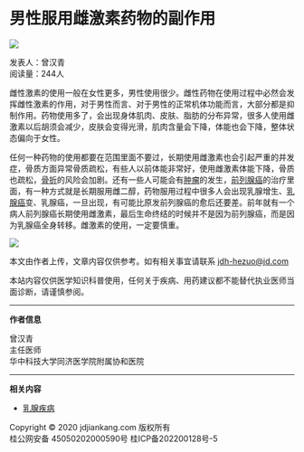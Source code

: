 # 男性服用雌激素药物的副作用

![](https://storage.360buyimg.com/nhp/seo/img/logo.png)

发表人：曾汉青  
阅读量：244人  

雌性激素的使用一般在女性更多，男性使用很少。雌性药物在使用过程中必然会发挥雌性激素的作用，对于男性而言、对于男性的正常机体功能而言，大部分都是抑制作用。药物使用多了，会出现身体肌肉、皮肤、脂肪的分布异常，很多人使用雌激素以后胡须会减少，皮肤会变得光滑，肌肉含量会下降，体能也会下降，整体状态偏向于女性。

任何一种药物的使用都要在范围里面不要过，长期使用雌激素也会引起严重的并发症，骨质方面异常骨质疏松，有些人以前体能非常好，使用雌激素体能下降，骨质也疏松，[骨折](https://cont.jd.com/wiki/disease/36440635875328?activityCode=54061292337152)的风险会加剧。还有一些人可能会有[肿瘤](https://cont.jd.com/wiki/disease/37445625718784?activityCode=54061292337152)的发生，[前列腺癌](https://cont.jd.com/wiki/disease/37122030978048?activityCode=54061292337152)的治疗里面，有一种方式就是长期服用雌二醇，药物服用过程中很多人会出现乳腺增生、[乳腺癌](https://cont.jd.com/wiki/disease/35851173626880?activityCode=54061292337152)变、乳腺癌，一旦出现，有可能比原发前列腺癌的愈后还要差。前年就有一个病人前列腺癌长期使用雌激素，最后生命终结的时候并不是因为前列腺癌，而是因为乳腺癌全身转移。雌激素的使用，一定要慎重。

![](https://img11.360buyimg.com/imagetools/jfs/t1/216652/28/44676/1939/671a47bfF24f68785/7171269bc2c90112.png)

本文由作者上传，文章内容仅供参考。如有相关事宜请联系 jdh-hezuo@jd.com

本站内容仅供医学知识科普使用，任何关于疾病、用药建议都不能替代执业医师当面诊断，请谨慎参阅。

---

**作者信息**

曾汉青  
主任医师  
华中科技大学同济医学院附属协和医院  

---

**相关内容**

- [乳腺疾病](https://cont.jd.com/wiki/disease/36761976189952)

Copyright © 2020 jdjiankang.com 版权所有  
桂公网安备 45050202000590号 桂ICP备202200128号-5  
